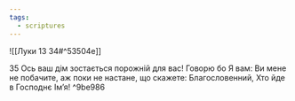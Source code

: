 ```yaml
---
tags:
  - scriptures
---
```


![[Луки 13 34#^53504e]]

35 Ось ваш дім зостається порожній для вас! Говорю бо Я вам: Ви мене не побачите, аж поки не настане, що скажете: Благословенний, Хто йде в Господнє Ім’я! ^9be986

